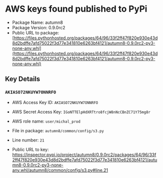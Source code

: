 # AWS keys found published to PyPi

* Package Name: autumn8
* Package Version: 0.9.0rc2
* Public URL to package: [https://files.pythonhosted.org/packages/64/96/33f2ff47f820e930e43d8d2bdffe7afd75022f3d77e341810e6263bf4121/autumn8-0.9.0rc2-py3-none-any.whl](https://files.pythonhosted.org/packages/64/96/33f2ff47f820e930e43d8d2bdffe7afd75022f3d77e341810e6263bf4121/autumn8-0.9.0rc2-py3-none-any.whl)

## Key Details

### `AKIASO72NKUYW7ONNRFO`

* AWS Access Key ID: `AKIASO72NKUYW7ONNRFO`
* AWS Secret Access Key: `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` 
* AWS role name: `user/michal_prod`
* File in package: `autumn8/common/config/s3.py`
* Line number: `21`

* Public URL to key: https://inspector.pypi.io/project/autumn8/0.9.0rc2/packages/64/96/33f2ff47f820e930e43d8d2bdffe7afd75022f3d77e341810e6263bf4121/autumn8-0.9.0rc2-py3-none-any.whl/autumn8/common/config/s3.py#line.21


